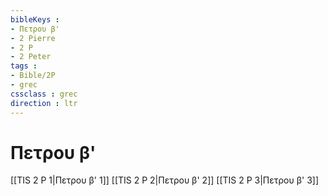 ```yaml
---
bibleKeys : 
- Πετρου β'
- 2 Pierre
- 2 P
- 2 Peter
tags : 
- Bible/2P
- grec
cssclass : grec
direction : ltr
---
```


# Πετρου β'

[[TIS 2 P 1|Πετρου β' 1]]
[[TIS 2 P 2|Πετρου β' 2]]
[[TIS 2 P 3|Πετρου β' 3]]
